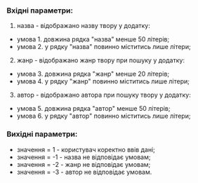 ### Вхідні параметри:
1. назва - відображано назву твору у додатку:
- умова 1. довжина рядка "назва" менше 50 літерів;
- умова 2. у рядку "назва" повинно міститись лише літери;
2. жанр - відображано жанр твору при пошуку у додатку:
- умова 3. довжина рядка "жанр" менше 20 літерів;
- умова 4. у рядку "жанр" повинно міститись лише літери;
3. автор - відображано автора при пошуку твору у додатку:
- умова 5. довжина рядка "автор" менше 50 літерів;
- умова 6. у рядку "автор" повинно міститись лише літери;
### Вихідні параметри:
- значення = 1 - користувач коректно ввів дані;
- значення = -1 - назва не відповідає умовам;
- значення = -2 - жанр не відповідає умовам;
- значення = -3 - автор не відповідає умовам.
